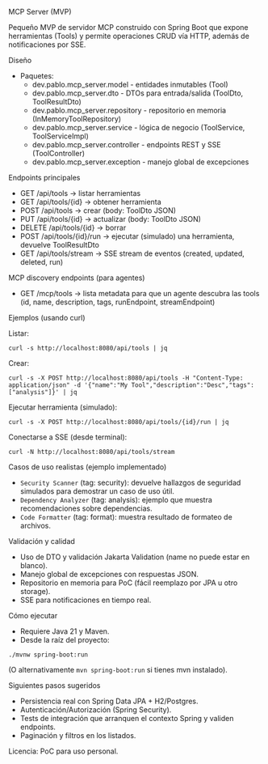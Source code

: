 MCP Server (MVP)

Pequeño MVP de servidor MCP construido con Spring Boot que expone herramientas (Tools) y permite operaciones CRUD vía HTTP, además de notificaciones por SSE.

Diseño
- Paquetes:
  - dev.pablo.mcp_server.model - entidades inmutables (Tool)
  - dev.pablo.mcp_server.dto - DTOs para entrada/salida (ToolDto, ToolResultDto)
  - dev.pablo.mcp_server.repository - repositorio en memoria (InMemoryToolRepository)
  - dev.pablo.mcp_server.service - lógica de negocio (ToolService, ToolServiceImpl)
  - dev.pablo.mcp_server.controller - endpoints REST y SSE (ToolController)
  - dev.pablo.mcp_server.exception - manejo global de excepciones

Endpoints principales
- GET  /api/tools                -> listar herramientas
- GET  /api/tools/{id}           -> obtener herramienta
- POST /api/tools                -> crear (body: ToolDto JSON)
- PUT  /api/tools/{id}           -> actualizar (body: ToolDto JSON)
- DELETE /api/tools/{id}         -> borrar
- POST /api/tools/{id}/run       -> ejecutar (simulado) una herramienta, devuelve ToolResultDto
- GET  /api/tools/stream         -> SSE stream de eventos (created, updated, deleted, run)

MCP discovery endpoints (para agentes)
- GET /mcp/tools                 -> lista metadata para que un agente descubra las tools (id, name, description, tags, runEndpoint, streamEndpoint)

Ejemplos (usando curl)

Listar:
```
curl -s http://localhost:8080/api/tools | jq
```

Crear:
```
curl -s -X POST http://localhost:8080/api/tools -H "Content-Type: application/json" -d '{"name":"My Tool","description":"Desc","tags":["analysis"]}' | jq
```

Ejecutar herramienta (simulado):
```
curl -s -X POST http://localhost:8080/api/tools/{id}/run | jq
```

Conectarse a SSE (desde terminal):
```
curl -N http://localhost:8080/api/tools/stream
```

Casos de uso realistas (ejemplo implementado)
- `Security Scanner` (tag: security): devuelve hallazgos de seguridad simulados para demostrar un caso de uso útil.
- `Dependency Analyzer` (tag: analysis): ejemplo que muestra recomendaciones sobre dependencias.
- `Code Formatter` (tag: format): muestra resultado de formateo de archivos.

Validación y calidad
- Uso de DTO y validación Jakarta Validation (name no puede estar en blanco).
- Manejo global de excepciones con respuestas JSON.
- Repositorio en memoria para PoC (fácil reemplazo por JPA u otro storage).
- SSE para notificaciones en tiempo real.

Cómo ejecutar
- Requiere Java 21 y Maven.
- Desde la raíz del proyecto:

```
./mvnw spring-boot:run
```

(O alternativamente `mvn spring-boot:run` si tienes mvn instalado).

Siguientes pasos sugeridos
- Persistencia real con Spring Data JPA + H2/Postgres.
- Autenticación/Autorización (Spring Security).
- Tests de integración que arranquen el contexto Spring y validen endpoints.
- Paginación y filtros en los listados.

Licencia: PoC para uso personal.
